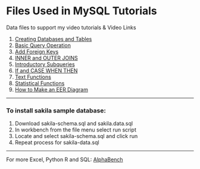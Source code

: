 # Files Used in MySQL Tutorials
Data files to support my video tutorials & Video Links
1. [Creating Databases and Tables](https://https://youtu.be/OnXB3ZRrOW0)
2. [Basic Query Operation](https://youtu.be/WzMjd3AOX8U)
3. [Add Foreign Keys](https://youtu.be/q5wFWfsS-4I)
4. [INNER and OUTER JOINS](https://youtu.be/3dyyZ-sQZ1E)
5. [Introductory Subqueries](https://youtu.be/3Pv2tCkSY4Q)
6. [If and CASE WHEN THEN](https://youtu.be/yVEtVbkkVcc)
7. [Text Functions](https://youtu.be/GUrNk9kYf4k)
8. [Statistical Functions](https://youtu.be/A68g4zKR4e4)
9. [How to Make an EER Diagram](https://youtu.be/tEhGIYN4vic)

____

### To install sakila sample database:
1. Download sakila-schema.sql and sakila.data.sql
2. In workbench from the file menu select run script
3. Locate and select sakila-schema.sql and click run
4. Repeat process for sakila-data.sql

____

For more Excel, Python R and SQL:
[AlphaBench](https://alphabench.com)

